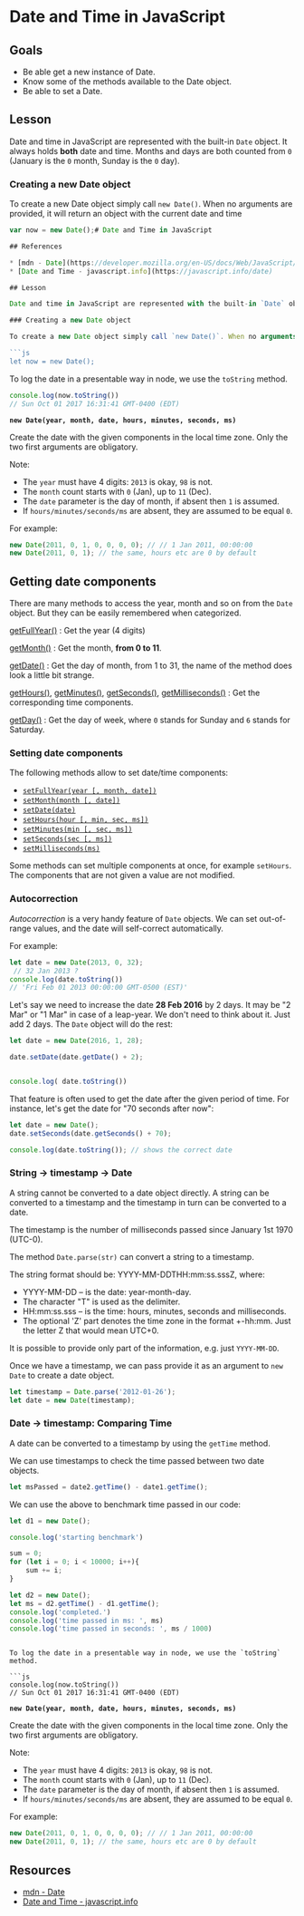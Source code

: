 # Date and Time in JavaScript

## Goals
* Be able get a new instance of Date. 
* Know some of the methods available to the Date object. 
* Be able to set a Date. 


## Lesson

Date and time in JavaScript are represented with the built-in `Date` object. It always holds **both** date and time. Months and days are both counted from `0` (January is the `0` month, Sunday is the `0` day).

### Creating a new Date object

To create a new Date object simply call `new Date()`. When no arguments are provided, it will return an object with the current date and time

```js
var now = new Date();# Date and Time in JavaScript

## References

* [mdn - Date](https://developer.mozilla.org/en-US/docs/Web/JavaScript/Reference/Global_Objects/Date)
* [Date and Time - javascript.info](https://javascript.info/date)

## Lesson

Date and time in JavaScript are represented with the built-in `Date` object. It always holds **both** date and time. Months and days are both counted from `0` (January is the `0` month, Sunday is the `0` day). Da

### Creating a new Date object

To create a new Date object simply call `new Date()`. When no arguments are provided, it will return an object with the current date and time

```js
let now = new Date();
```

To log the date in a presentable way in node, we use the `toString` method.

```js
console.log(now.toString())
// Sun Oct 01 2017 16:31:41 GMT-0400 (EDT)
```

**`new Date(year, month, date, hours, minutes, seconds, ms)`**

Create the date with the given components in the local time zone. Only the two first arguments are obligatory.

Note:

* The `year` must have 4 digits: `2013` is okay, `98` is not.
* The `month` count starts with `0` (Jan), up to `11` (Dec).
* The `date` parameter is the day of month, if absent then `1` is assumed.
* If `hours/minutes/seconds/ms` are absent, they are assumed to be equal `0`.

For example:

```js
new Date(2011, 0, 1, 0, 0, 0, 0); // // 1 Jan 2011, 00:00:00
new Date(2011, 0, 1); // the same, hours etc are 0 by default
```

## Getting date components 

There are many methods to access the year, month and so on from the `Date` object. But they can be easily remembered when categorized.

[getFullYear()](mdn:js/Date/getFullYear)
: Get the year (4 digits)

[getMonth()](mdn:js/Date/getMonth)
: Get the month, **from 0 to 11**.

[getDate()](mdn:js/Date/getDate)
: Get the day of month, from 1 to 31, the name of the method does look a little bit strange.

[getHours()](mdn:js/Date/getHours), [getMinutes()](mdn:js/Date/getMinutes), [getSeconds()](mdn:js/Date/getSeconds), [getMilliseconds()](mdn:js/Date/getMilliseconds)
: Get the corresponding time components.

[getDay()](mdn:js/Date/getDay)
: Get the day of week, where `0` stands for Sunday and `6` stands for Saturday.

### Setting date components

The following methods allow to set date/time components:

* [`setFullYear(year [, month, date])`](mdn:js/Date/setFullYear)
* [`setMonth(month [, date])`](mdn:js/Date/setMonth)
* [`setDate(date)`](mdn:js/Date/setDate)
* [`setHours(hour [, min, sec, ms])`](mdn:js/Date/setHours)
* [`setMinutes(min [, sec, ms])`](mdn:js/Date/setMinutes)
* [`setSeconds(sec [, ms])`](mdn:js/Date/setSeconds)
* [`setMilliseconds(ms)`](mdn:js/Date/setMilliseconds)

Some methods can set multiple components at once, for example `setHours`. The components that are not given a value are not modified.

### Autocorrection

*Autocorrection* is a very handy feature of `Date` objects. We can set out-of-range values, and the date will self-correct automatically.

For example:

```js
let date = new Date(2013, 0, 32);
 // 32 Jan 2013 ?
console.log(date.toString())
// 'Fri Feb 01 2013 00:00:00 GMT-0500 (EST)'
```

Let's say we need to increase the date **28 Feb 2016** by 2 days. It may be "2 Mar" or "1 Mar" in case of a leap-year. We don't need to think about it. Just add 2 days. The `Date` object will do the rest:

```js
let date = new Date(2016, 1, 28);

date.setDate(date.getDate() + 2);


console.log( date.toString())
```

That feature is often used to get the date after the given period of time. For instance, let's get the date for "70 seconds after now":

```js
let date = new Date();
date.setSeconds(date.getSeconds() + 70);

console.log(date.toString()); // shows the correct date
```

### String -> timestamp -> Date

A string cannot be converted to a date object directly. A string can be converted to a timestamp and the timestamp in turn can be converted to a date.

The timestamp is the number of milliseconds passed since January 1st 1970 (UTC-0).

The method `Date.parse(str)` can convert a string to a timestamp.

The string format should be: YYYY-MM-DDTHH:mm:ss.sssZ, where:

* YYYY-MM-DD – is the date: year-month-day.
* The character "T" is used as the delimiter.
* HH:mm:ss.sss – is the time: hours, minutes, seconds and milliseconds.
* The optional 'Z' part denotes the time zone in the format +-hh:mm. Just the letter Z that would mean UTC+0.

It is possible to provide only part of the information, e.g. just `YYYY-MM-DD`.

Once we have a timestamp, we can pass provide it as an argument to `new Date` to create a date object.

```js
let timestamp = Date.parse('2012-01-26');
let date = new Date(timestamp);
```

### Date -> timestamp: Comparing Time

A date can be converted to a timestamp by using the `getTime` method.

We can use timestamps to check the time passed between two date objects.

```js
let msPassed = date2.getTime() - date1.getTime();
```

We can use the above to benchmark time passed in our code:

```js
let d1 = new Date();

console.log('starting benchmark')

sum = 0;
for (let i = 0; i < 10000; i++){
    sum += i;
}

let d2 = new Date();
let ms = d2.getTime() - d1.getTime();
console.log('completed.')
console.log('time passed in ms: ', ms)
console.log('time passed in seconds: ', ms / 1000)
```

```

To log the date in a presentable way in node, we use the `toString` method.

```js
console.log(now.toString())
// Sun Oct 01 2017 16:31:41 GMT-0400 (EDT)
```

**`new Date(year, month, date, hours, minutes, seconds, ms)`**

Create the date with the given components in the local time zone. Only the two first arguments are obligatory.

Note:

* The `year` must have 4 digits: `2013` is okay, `98` is not.
* The `month` count starts with `0` (Jan), up to `11` (Dec).
* The `date` parameter is the day of month, if absent then `1` is assumed.
* If `hours/minutes/seconds/ms` are absent, they are assumed to be equal `0`.

For example:

```js
new Date(2011, 0, 1, 0, 0, 0, 0); // // 1 Jan 2011, 00:00:00
new Date(2011, 0, 1); // the same, hours etc are 0 by default
```


## Resources

* [mdn - Date](https://developer.mozilla.org/en-US/docs/Web/JavaScript/Reference/Global_Objects/Date)
* [Date and Time - javascript.info](https://javascript.info/date)
